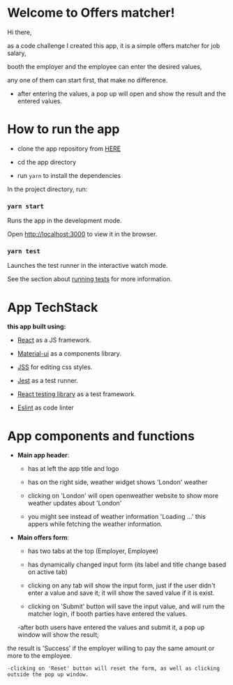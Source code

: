 
#  Welcome to Offers matcher!

  

Hi there,

as a code challenge I created this app, it is a simple offers matcher for job salary,

booth the employer and the employee can enter the desired values,

any one of them can start first, that make no difference.

- after entering the values, a pop up will open and show the result and the entered values.

  

#  How to run the app

- clone the app repository from [HERE](https://github.com/alighali85/offers-matcher/)

- cd the app directory

- run `yarn` to install the dependencies

  

In the project directory, run:

  

###  `yarn start`

  

Runs the app in the development mode.

Open [http://localhost:3000](http://localhost:3000) to view it in the browser.

  

###  `yarn test`

  

Launches the test runner in the interactive watch mode.<br />

See the section about [running tests](https://facebook.github.io/create-react-app/docs/running-tests) for more information.

  

#  App TechStack

**this app built using:**

-  [React](https://reactjs.org/) as a JS framework.

-  [Material-ui]() as a components library.

-  [JSS](https://cssinjs.org/?v=v10.1.1) for editing css styles.

-  [Jest](https://jestjs.io/) as a test runner.

-  [React testing library](https://testing-library.com/docs/react-testing-library/intro) as a test framework.

-  [Eslint](https://eslint.org/) as code linter

  
  

#  App components and functions

  

-  **Main app header**:

	- has at left the app title and logo

	- has on the right side, weather widget shows 'London' weather

	- clicking on 'London' will open openweather website to show more weather updates about 'London'

	- you might see instead of weather information 'Loading ...' this appers while fetching the weather information.

-  **Main offers form**:

	- has two tabs at the top (Employer, Employee)

	- has dynamically changed input form (its label and title change based on active tab)

	- clicking on any tab will show the input form, just if the user didn't enter a value and save it; it will show the saved value if it is exist.

	- clicking on 'Submit' button will save the input value, and will rum the matcher login, if booth parties have entered the values.

	-after both users have entered the values and submit it, a pop up window will show the result;

the result is 'Success' if the employer willing to pay the same amount or more to the employee.

	-clicking on 'Reset' button will reset the form, as well as clicking outside the pop up window.